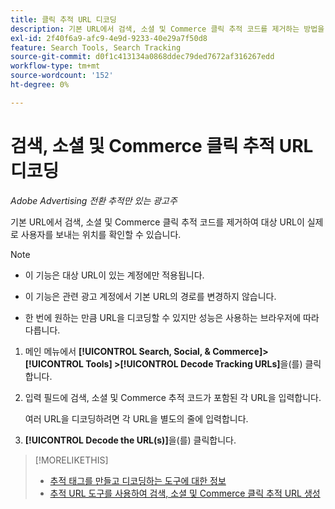 ```yaml
---
title: 클릭 추적 URL 디코딩
description: 기본 URL에서 검색, 소셜 및 Commerce 클릭 추적 코드를 제거하는 방법을 알아봅니다.
exl-id: 2f40f6a9-afc9-4e9d-9233-40e29a7f50d8
feature: Search Tools, Search Tracking
source-git-commit: d0f1c413134a0868ddec79ded7672af316267edd
workflow-type: tm+mt
source-wordcount: '152'
ht-degree: 0%

---
```


# 검색, 소셜 및 Commerce 클릭 추적 URL 디코딩

*Adobe Advertising 전환 추적만 있는 광고주*

기본 URL에서 검색, 소셜 및 Commerce 클릭 추적 코드를 제거하여 대상 URL이 실제로 사용자를 보내는 위치를 확인할 수 있습니다.

>[!NOTE]
>
>* 이 기능은 대상 URL이 있는 계정에만 적용됩니다.
>
>* 이 기능은 관련 광고 계정에서 기본 URL의 경로를 변경하지 않습니다.
>
>* 한 번에 원하는 만큼 URL을 디코딩할 수 있지만 성능은 사용하는 브라우저에 따라 다릅니다.

1. 메인 메뉴에서 **[!UICONTROL Search, Social, & Commerce]> [!UICONTROL Tools] >[!UICONTROL Decode Tracking URLs]**&#x200B;을(를) 클릭합니다.

1. 입력 필드에 검색, 소셜 및 Commerce 추적 코드가 포함된 각 URL을 입력합니다.

   여러 URL을 디코딩하려면 각 URL을 별도의 줄에 입력합니다.

1. **[!UICONTROL Decode the URL(s)]**&#x200B;을(를) 클릭합니다.

>[!MORELIKETHIS]
>
>* [추적 태그를 만들고 디코딩하는 도구에 대한 정보](tracking-tools-about.md)
>* [추적 URL 도구를 사용하여 검색, 소셜 및 Commerce 클릭 추적 URL 생성](click-tracking-url-generate.md)
